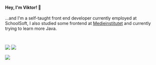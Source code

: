 #### Hey, I'm Viktor! 👋
...and I'm a self-taught front end developer currently employed at SchoolSoft, I also studied some frontend at [Medieinstitutet](https://github.com/medieinstitutet/) and currently trying to learn more Java. 

<br />

<a href="https://www.linkedin.com/in/viktor-melin-328502230/" target="_blank"><img src="https://skillicons.dev/icons?i=linkedin" /></a>
<a href="https://discord.com/users/172035723828920320" target="_blank"><img src="https://skillicons.dev/icons?i=discord" /></a>

<a href="https://skillicons.dev" target="_blank"><img src="https://skillicons.dev/icons?i=js,ts,express,nodejs,nextjs,java,lua,mysql,postgres,prisma,react,materialui,tailwind,cloudflare,git,gitlab,idea" /></a>

